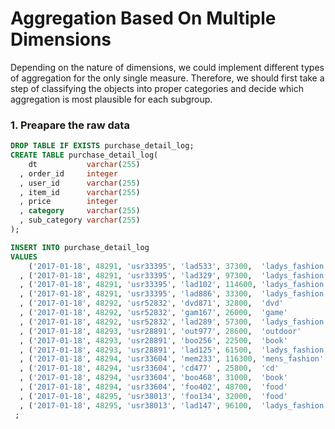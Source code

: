 Aggregation Based On Multiple Dimensions
========================================

Depending on the nature of dimensions, we could implement different types of aggregation for the only single measure. Therefore,  we should first take a step of classifying the objects into proper categories and decide which aggregation is most plausible for each subgroup. 

### 1. Preapare the raw data

```sql
DROP TABLE IF EXISTS purchase_detail_log;
CREATE TABLE purchase_detail_log(
    dt           varchar(255)
  , order_id     integer
  , user_id      varchar(255)
  , item_id      varchar(255)
  , price        integer
  , category     varchar(255)
  , sub_category varchar(255)
);

INSERT INTO purchase_detail_log
VALUES
    ('2017-01-18', 48291, 'usr33395', 'lad533', 37300,  'ladys_fashion', 'bag')
  , ('2017-01-18', 48291, 'usr33395', 'lad329', 97300,  'ladys_fashion', 'jacket')
  , ('2017-01-18', 48291, 'usr33395', 'lad102', 114600, 'ladys_fashion', 'jacket')
  , ('2017-01-18', 48291, 'usr33395', 'lad886', 33300,  'ladys_fashion', 'bag')
  , ('2017-01-18', 48292, 'usr52832', 'dvd871', 32800,  'dvd'          , 'documentary')
  , ('2017-01-18', 48292, 'usr52832', 'gam167', 26000,  'game'         , 'accessories')
  , ('2017-01-18', 48292, 'usr52832', 'lad289', 57300,  'ladys_fashion', 'bag')
  , ('2017-01-18', 48293, 'usr28891', 'out977', 28600,  'outdoor'      , 'camp')
  , ('2017-01-18', 48293, 'usr28891', 'boo256', 22500,  'book'         , 'business')
  , ('2017-01-18', 48293, 'usr28891', 'lad125', 61500,  'ladys_fashion', 'jacket')
  , ('2017-01-18', 48294, 'usr33604', 'mem233', 116300, 'mens_fashion' , 'jacket')
  , ('2017-01-18', 48294, 'usr33604', 'cd477' , 25800,  'cd'           , 'classic')
  , ('2017-01-18', 48294, 'usr33604', 'boo468', 31000,  'book'         , 'business')
  , ('2017-01-18', 48294, 'usr33604', 'foo402', 48700,  'food'         , 'meats')
  , ('2017-01-18', 48295, 'usr38013', 'foo134', 32000,  'food'         , 'fish')
  , ('2017-01-18', 48295, 'usr38013', 'lad147', 96100,  'ladys_fashion', 'jacket')
 ;
```
